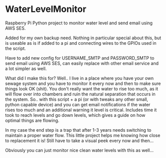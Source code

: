 # WaterLevelMonitor
Raspberry Pi Python project to monitor water level and send email using AWS SES.

Added for my own backup need. Nothing in particular special about this, but is useable as is if added to a pi and connecting wires to the GPIOs used in the script.

Have to add new config for USERNAME_SMTP and PASSWORD_SMTP to send email using AWS SES, can easily replace with other email service and a lot simpler as well.

What did I make this for? Well.. I live in a place where you have your own sewage system and you have to monitor it every now and then to make sure things look OK (shit). You don't really want the water to rise too much, as it will flow over into chambers and ruin the natural separation that occurs in the system. So.. with this script + a pi (or with tweaks any other small, python capable device) and you can get email notifications if the water rises too much and an additional warning it level is critical. Includes time it took to reach levels and go down levels, which gives a guide on how optimal things are flowing. 

In my case the end step is a trap that after 1-3 years needs switching to maintain a proper water flow. This little project helps me knowing how close to replacement it is! Still have to take a visual peek every now and then...

Obviously you can just monitor nice clean water levels with this as well...
